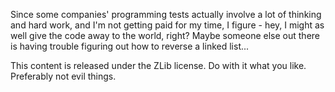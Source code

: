 Since some companies' programming tests actually involve a lot of thinking and hard work, and I'm not getting paid for my time, I figure - hey, I might as well give the code away to the world, right? Maybe someone else out there is having trouble figuring out how to reverse a linked list...

This content is released under the ZLib license. Do with it what you like. Preferably not evil things.
